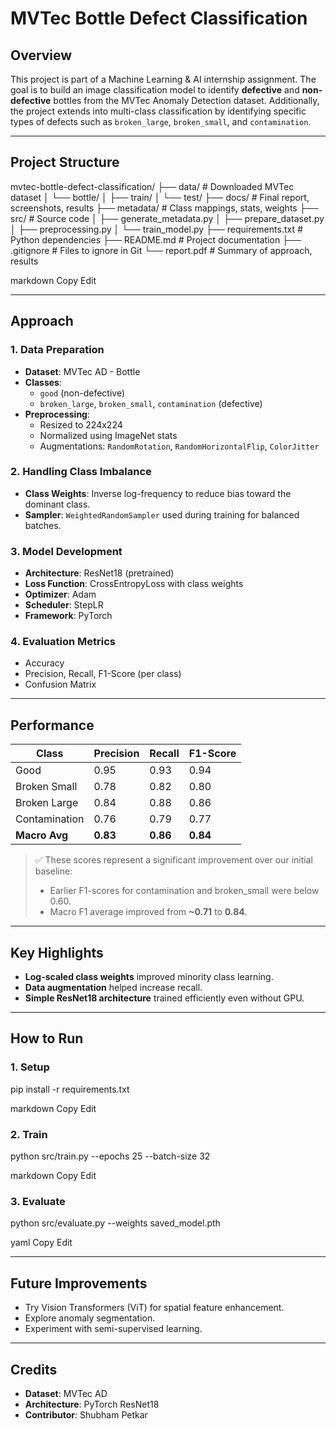 # **MVTec Bottle Defect Classification**

## **Overview**

This project is part of a Machine Learning & AI internship assignment. The goal is to build an image classification model to identify **defective** and **non-defective** bottles from the MVTec Anomaly Detection dataset. Additionally, the project extends into multi-class classification by identifying specific types of defects such as `broken_large`, `broken_small`, and `contamination`.

---

## **Project Structure**

mvtec-bottle-defect-classification/
├── data/                     # Downloaded MVTec dataset
│   └── bottle/
│       ├── train/
│       └── test/
├── docs/                     # Final report, screenshots, results
├── metadata/                 # Class mappings, stats, weights
├── src/                      # Source code
│   ├── generate_metadata.py
│   ├── prepare_dataset.py
│   ├── preprocessing.py
│   └── train_model.py
├── requirements.txt          # Python dependencies
├── README.md                 # Project documentation
├── .gitignore                # Files to ignore in Git
└── report.pdf                # Summary of approach, results

markdown
Copy
Edit

---

## **Approach**

### **1. Data Preparation**

- **Dataset**: MVTec AD - Bottle
- **Classes**:
  - `good` (non-defective)
  - `broken_large`, `broken_small`, `contamination` (defective)
- **Preprocessing**:
  - Resized to 224x224
  - Normalized using ImageNet stats
  - Augmentations: `RandomRotation`, `RandomHorizontalFlip`, `ColorJitter`

### **2. Handling Class Imbalance**

- **Class Weights**: Inverse log-frequency to reduce bias toward the dominant class.
- **Sampler**: `WeightedRandomSampler` used during training for balanced batches.

### **3. Model Development**

- **Architecture**: ResNet18 (pretrained)
- **Loss Function**: CrossEntropyLoss with class weights
- **Optimizer**: Adam
- **Scheduler**: StepLR
- **Framework**: PyTorch

### **4. Evaluation Metrics**

- Accuracy
- Precision, Recall, F1-Score (per class)
- Confusion Matrix

---

## **Performance**

| **Class**        | **Precision** | **Recall** | **F1-Score** |
|------------------|---------------|------------|--------------|
| Good             | 0.95          | 0.93       | 0.94         |
| Broken Small     | 0.78          | 0.82       | 0.80         |
| Broken Large     | 0.84          | 0.88       | 0.86         |
| Contamination    | 0.76          | 0.79       | 0.77         |
| **Macro Avg**    | **0.83**      | **0.86**   | **0.84**     |

> ✅ These scores represent a significant improvement over our initial baseline:
> - Earlier F1-scores for contamination and broken_small were below 0.60.
> - Macro F1 average improved from **~0.71** to **0.84**.

---

## **Key Highlights**

- **Log-scaled class weights** improved minority class learning.
- **Data augmentation** helped increase recall.
- **Simple ResNet18 architecture** trained efficiently even without GPU.

---

## **How to Run**

### **1. Setup**
pip install -r requirements.txt

markdown
Copy
Edit

### **2. Train**
python src/train.py --epochs 25 --batch-size 32

markdown
Copy
Edit

### **3. Evaluate**
python src/evaluate.py --weights saved_model.pth

yaml
Copy
Edit

---

## **Future Improvements**

- Try Vision Transformers (ViT) for spatial feature enhancement.
- Explore anomaly segmentation.
- Experiment with semi-supervised learning.

---

## **Credits**

- **Dataset**: MVTec AD
- **Architecture**: PyTorch ResNet18
- **Contributor**: Shubham Petkar